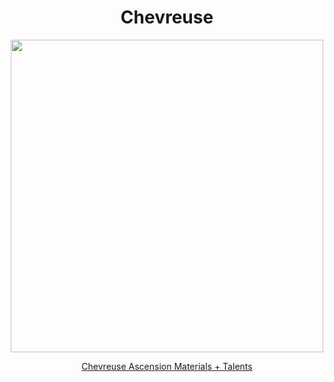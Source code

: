 <body>
  <div align="center">
    <h1> Chevreuse </h1>
<img src="https://images-wixmp-ed30a86b8c4ca887773594c2.wixmp.com/f/1ea08e12-847b-4c43-8433-ff86b833fd7b/dgpeipl-77d9b9ac-74a7-43c3-a039-d8376b718f09.png?token=eyJ0eXAiOiJKV1QiLCJhbGciOiJIUzI1NiJ9.eyJzdWIiOiJ1cm46YXBwOjdlMGQxODg5ODIyNjQzNzNhNWYwZDQxNWVhMGQyNmUwIiwiaXNzIjoidXJuOmFwcDo3ZTBkMTg4OTgyMjY0MzczYTVmMGQ0MTVlYTBkMjZlMCIsIm9iaiI6W1t7InBhdGgiOiJcL2ZcLzFlYTA4ZTEyLTg0N2ItNGM0My04NDMzLWZmODZiODMzZmQ3YlwvZGdwZWlwbC03N2Q5YjlhYy03NGE3LTQzYzMtYTAzOS1kODM3NmI3MThmMDkucG5nIn1dXSwiYXVkIjpbInVybjpzZXJ2aWNlOmZpbGUuZG93bmxvYWQiXX0.90epH9PwLvMm4MWRS47Jh3nHjHW_tDB0rboxNQ4uDv8" width=500>
<p></p>
<a href="">Chevreuse Ascension Materials + Talents</a><br>
  
  </div>
</body>
